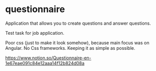 # questionnaire
Application that allows you to create questions and answer questions.

Test task for job application.

Poor css (just to make it look somehow), because main focus was on Angular.
No Css frameworks. Keeping it as simple as possible.

https://www.notion.so/Questionnaire-en-1e67eae091c84e12aaa14f12b824d08a
